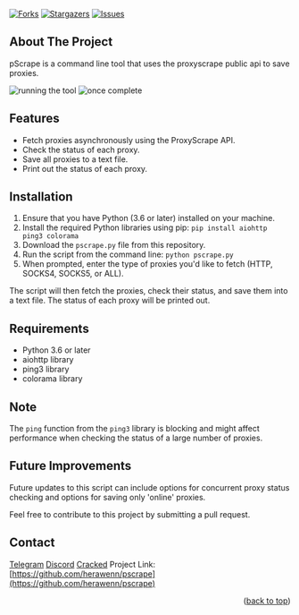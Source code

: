 [![Forks][forks-shield]][forks-url]
[![Stargazers][stars-shield]][stars-url]
[![Issues][issues-shield]][issues-url]

## About The Project

pScrape is a command line tool that uses the proxyscrape public api to save proxies.

![running the tool](https://i.imgur.com/wjZ3uhs.jpg)
![once complete](https://i.imgur.com/Ww5kxBR.jpg)

## Features

- Fetch proxies asynchronously using the ProxyScrape API.
- Check the status of each proxy.
- Save all proxies to a text file.
- Print out the status of each proxy.

## Installation

1. Ensure that you have Python (3.6 or later) installed on your machine.
2. Install the required Python libraries using pip:
  `pip install aiohttp ping3 colorama`
3. Download the `pscrape.py` file from this repository.
4. Run the script from the command line:
  `python pscrape.py`
5. When prompted, enter the type of proxies you'd like to fetch (HTTP, SOCKS4, SOCKS5, or ALL).

The script will then fetch the proxies, check their status, and save them into a text file. The status of each proxy will be printed out.

## Requirements

- Python 3.6 or later
- aiohttp library
- ping3 library
- colorama library

## Note

The `ping` function from the `ping3` library is blocking and might affect performance when checking the status of a large number of proxies.

## Future Improvements

Future updates to this script can include options for concurrent proxy status checking and options for saving only 'online' proxies.

Feel free to contribute to this project by submitting a pull request.

## Contact

[Telegram](https://t.me/mulicious) 
[Discord](https://discord.gg/portlords)
[Cracked](https://cracked.io/herawen)
Project Link: [https://github.com/herawenn/pscrape](https://github.com/herawenn/pscrape)

<p align="right">(<a href="#readme-top">back to top</a>)</p>

[forks-shield]: https://img.shields.io/github/forks/herawenn/pscrape.svg?style=for-the-badge
[forks-url]: https://github.com/herawenn/pscrape/network/members
[stars-shield]: https://img.shields.io/github/stars/herawenn/pscrape.svg?style=for-the-badge
[stars-url]: https://github.com/herawenn/pscrape/stargazers
[issues-shield]: https://img.shields.io/github/issues/herawenn/pscrape.svg?style=for-the-badge
[issues-url]: https://github.com/herawenn/pscrape/issues
